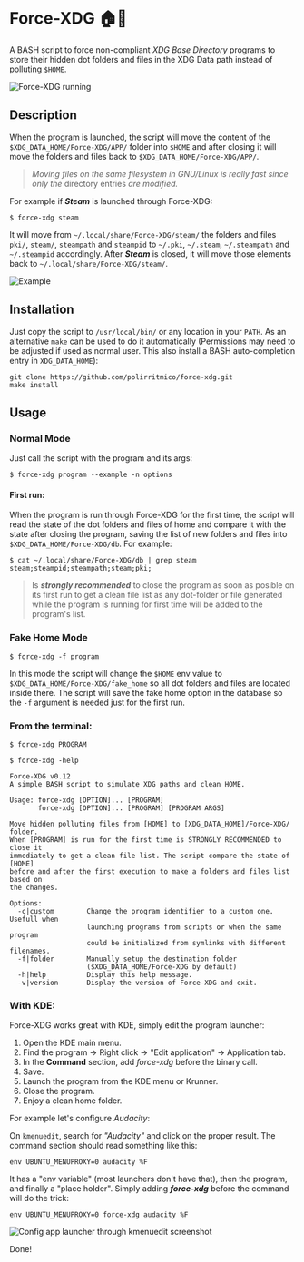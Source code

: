 Force-XDG :house::wrench:
===========================

A BASH script to force non-compliant _XDG Base Directory_ programs to store
their hidden dot folders and files in the XDG Data path instead of polluting
`$HOME`.

![Force-XDG running](docs/screenshot_01.png)

## Description

When the program is launched, the script will move the content of the
`$XDG_DATA_HOME/Force-XDG/APP/` folder into `$HOME` and after closing it will
move the folders and files back to `$XDG_DATA_HOME/Force-XDG/APP/`.

> _Moving files on the same filesystem in GNU/Linux is really fast since only
> the_ directory entries _are modified._

For example if ***Steam*** is launched through Force-XDG:

```command
$ force-xdg steam
```

It will move from `~/.local/share/Force-XDG/steam/` the folders and files
`pki/`, `steam/`, `steampath` and `steampid` to `~/.pki`, `~/.steam`,
`~/.steampath` and `~/.steampid` accordingly. After ***Steam*** is closed, it
will move those elements back to `~/.local/share/Force-XDG/steam/`.

![Example](docs/example.png)

## Installation

Just copy the script to `/usr/local/bin/` or any location in your `PATH`. As an
alternative `make` can be used to do it automatically (Permissions may need to
be adjusted if used as normal user. This also install a BASH auto-completion
entry in `XDG_DATA_HOME`):

```
git clone https://github.com/polirritmico/force-xdg.git
make install
```

## Usage

### Normal Mode

Just call the script with the program and its args:

```command
$ force-xdg program --example -n options
```

#### First run:

When the program is run through Force-XDG for the first time, the script will
read the state of the dot folders and files of home and compare it with the
state after closing the program, saving the list of new folders and files into
`$XDG_DATA_HOME/Force-XDG/db`. For example:

```command
$ cat ~/.local/share/Force-XDG/db | grep steam
steam;steampid;steampath;steam;pki;
```
 
> Is ***strongly recommended*** to close the program as soon as posible on its
> first run to get a clean file list as any dot-folder or file generated while
> the program is running for first time will be added to the program's list.

### Fake Home Mode

```command
$ force-xdg -f program
```

In this mode the script will change the `$HOME` env value to
`$XDG_DATA_HOME/Force-XDG/fake_home` so all dot folders and files are located
inside there. The script will save the fake home option in the database so the `-f` argument is needed just for the first run.

### From the terminal:

```command
$ force-xdg PROGRAM
```

```
$ force-xdg -help

Force-XDG v0.12
A simple BASH script to simulate XDG paths and clean HOME.

Usage: force-xdg [OPTION]... [PROGRAM]
       force-xdg [OPTION]... [PROGRAM] [PROGRAM ARGS]

Move hidden polluting files from [HOME] to [XDG_DATA_HOME]/Force-XDG/ folder.
When [PROGRAM] is run for the first time is STRONGLY RECOMMENDED to close it
immediately to get a clean file list. The script compare the state of [HOME]
before and after the first execution to make a folders and files list based on
the changes.

Options:
  -c|custom        Change the program identifier to a custom one. Usefull when
                   launching programs from scripts or when the same program
                   could be initialized from symlinks with different filenames.
  -f|folder        Manually setup the destination folder
                   ($XDG_DATA_HOME/Force-XDG by default)
  -h|help          Display this help message.
  -v|version       Display the version of Force-XDG and exit.
```

### With KDE:

Force-XDG works great with KDE, simply edit the program launcher:

1. Open the KDE main menu.
2. Find the program → Right click → "Edit application" → Application tab.
3. In the **Command** section, add _force-xdg_ before the binary call.
4. Save.
5. Launch the program from the KDE menu or Krunner.
6. Close the program.
7. Enjoy a clean home folder.

For example let's configure _Audacity_:

On `kmenuedit`, search for _"Audacity"_ and click on the proper result.
The command section should read something like this:

```
env UBUNTU_MENUPROXY=0 audacity %F
```
It has a "env variable" (most launchers don't have that), then the program, and
finally a "place holder". Simply adding ***force-xdg*** before the command
will do the trick:

```
env UBUNTU_MENUPROXY=0 force-xdg audacity %F
```
![Config app launcher through kmenuedit screenshot](docs/screenshot_02.png)

Done!

